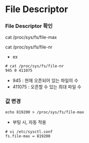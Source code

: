 # File Descriptor

### File Descriptor 확인

cat /proc/sys/fs/file-max

cat /proc/sys/fs/file-nr

- ex

```
# cat /proc/sys/fs/file-nr
945 0 411075
```

- 945 : 현재 오픈되어 있는 파일의 수
- 411075 : 오픈할 수 있는 최대 파일 수


### 값 변경

```
echo 819200 > /proc/sys/fs/file-max
```

- 부팅 시, 자동 적용

```
# vi /etc/sysctl.conf
fs.file-max = 819200
```
